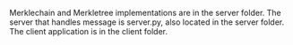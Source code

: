 Merklechain and Merkletree implementations are in the server folder.
The server that handles message is server.py, also located in the server folder.
The client application is in the client folder.
